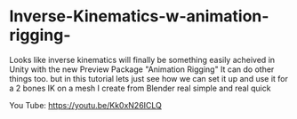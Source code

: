 # Inverse-Kinematics-w-animation-rigging-
Looks like inverse kinematics will finally be something easily acheived in Unity with the new Preview Package "Animation Rigging" It can do other things too. but in this tutorial lets just see how we can set it up and use it for a 2 bones IK on a mesh I create from Blender real simple and real quick

You Tube: https://youtu.be/Kk0xN26ICLQ
